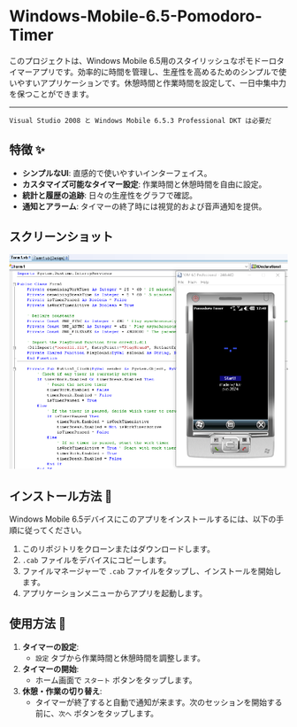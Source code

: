 # Windows-Mobile-6.5-Pomodoro-Timer

このプロジェクトは、Windows Mobile 6.5用のスタイリッシュなポモドーロタイマーアプリです。効率的に時間を管理し、生産性を高めるためのシンプルで使いやすいアプリケーションです。休憩時間と作業時間を設定して、一日中集中力を保つことができます。

---

`Visual Studio 2008 と Windows Mobile 6.5.3 Professional DKT は必要だ`

## 特徴 ✨

- **シンプルなUI**: 直感的で使いやすいインターフェイス。
- **カスタマイズ可能なタイマー設定**: 作業時間と休憩時間を自由に設定。
- **統計と履歴の追跡**: 日々の生産性をグラフで確認。
- **通知とアラーム**: タイマーの終了時には視覚的および音声通知を提供。

## スクリーンショット

![アプリスクリーンショット](examp.png)

## インストール方法 🚀

Windows Mobile 6.5デバイスにこのアプリをインストールするには、以下の手順に従ってください。

1. このリポジトリをクローンまたはダウンロードします。
2. `.cab` ファイルをデバイスにコピーします。
3. ファイルマネージャーで `.cab` ファイルをタップし、インストールを開始します。
4. アプリケーションメニューからアプリを起動します。

## 使用方法 🔧

1. **タイマーの設定**:
    - `設定` タブから作業時間と休憩時間を調整します。
2. **タイマーの開始**:
    - ホーム画面で `スタート` ボタンをタップします。
3. **休憩・作業の切り替え**:
    - タイマーが終了すると自動で通知が来ます。次のセッションを開始する前に、`次へ` ボタンをタップします。
